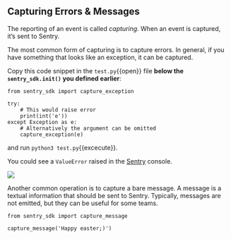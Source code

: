 ## Capturing Errors & Messages
The reporting of an event is called *capturing*. When an event is captured, it’s sent to Sentry. 

The most common form of capturing is to capture errors. In general, if you have something that looks like an exception, it can be captured.

Copy this code snippet in the `test.py`{{open}} file **below the `sentry_sdk.init()` you defined earlier**:

```
from sentry_sdk import capture_exception

try:
	# This would raise error 
    print(int('e'))
except Exception as e:
    # Alternatively the argument can be omitted
    capture_exception(e)
```
and run `python3 test.py`{{excecute}}. 

You could see a `ValueError` raised in the [Sentry](https://sentry.io) console.

![](https://tva1.sinaimg.cn/large/e6c9d24egy1h29baz0c2kj218804gq3b.jpg)

Another common operation is to capture a bare message. A message is a textual information that should be sent to Sentry. Typically, messages are not emitted, but they can be useful for some teams. 


```
from sentry_sdk import capture_message

capture_message('Happy easter;)')

```
